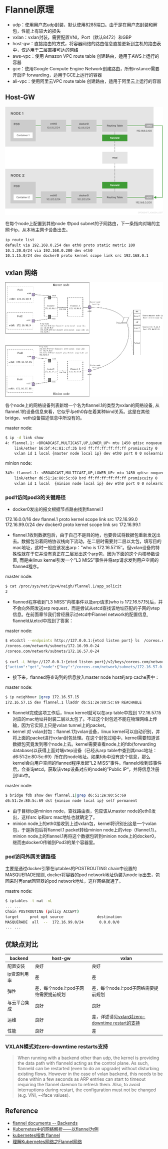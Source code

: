 # Flannel原理

- udp：使用用户态udp封装，默认使用8285端口。由于是在用户态封装和解包，性能上有较大的损失
- vxlan：vxlan封装，需要配置VNI，Port（默认8472）和GBP
- host-gw：直接路由的方式，将容器网络的路由信息直接更新到主机的路由表中，仅适用于二层直接可达的网络
- aws-vpc：使用 Amazon VPC route table 创建路由，适用于AWS上运行的容器
- gce：使用Google Compute Engine Network创建路由，所有instance需要开启IP forwarding，适用于GCE上运行的容器
- ali-vpc：使用阿里云VPC route table 创建路由，适用于阿里云上运行的容器

## Host-GW

![host-gw-topology](./images/flannel-host-gw.png)

在每个node上配置到其他node 中pod subnet的子网路由，下一条指向对端的主网卡ip，从本地主网卡设备出去。

```bash
ip route list
default via 192.168.0.254 dev eth0 proto static metric 100
10.1.20.0/24 via 192.168.0.200 dev eth0
10.1.15.0/24 dev docker0 proto kernel scope link src 192.168.0.1
```

## vxlan 网络

![vxlan-topology](./images/flannel-vxlan.png)

各个node上的网络设备列表新增一个名为flannel.1的类型为vxlan的网络设备, 从flannel.1的设备信息来看，它似乎与eth0存在着某种bind关系。这是在其他bridge、veth设备描述信息中所没有的。

master node:

```bash
$ ip -d link show
4: flannel.1: <BROADCAST,MULTICAST,UP,LOWER_UP> mtu 1450 qdisc noqueue state UNKNOWN mode DEFAULT group default
    link/ether b6:bf:4c:81:cf:3b brd ff:ff:ff:ff:ff:ff promiscuity 0
    vxlan id 1 local {master node local ip} dev eth0 port 0 0 nolearning ageing 300
```

minion node:

```bash
349: flannel.1: <BROADCAST,MULTICAST,UP,LOWER_UP> mtu 1450 qdisc noqueue state UNKNOWN mode DEFAULT group default
    link/ether d6:51:2e:80:5c:69 brd ff:ff:ff:ff:ff:ff promiscuity 0
    vxlan id 1 local  {minion node local ip} dev eth0 port 0 0 nolearning ageing 300
```

### pod1访问pod3的关键路径

- docker0发出的报文根据节点路由找到flannel.1

172.16.0.0/16 dev flannel.1  proto kernel  scope link  src 172.16.99.0
172.16.99.0/24 dev docker0  proto kernel  scope link  src 172.16.99.1

- flannel.1收到数据包后，由于自己不是目的地，也要尝试将数据包重新发送出去。数据包沿着网络协议栈向下流动，在二层时需要封二层以太包，填写目的mac地址，这时一般应该发出arp：”who is 172.16.57.15″。但vxlan设备的特殊性就在于它并没有真正在二层发出这个arp包，因为下面的这个内核参数设置, 而是由linux kernel引发一个”L3 MISS”事件并将arp请求发到用户空间的flanned程序。

master node:

```bash
$ cat /proc/sys/net/ipv4/neigh/flannel.1/app_solicit
3
```

- flanned程序收到”L3 MISS”内核事件以及arp请求(who is 172.16.57.15)后，并不会向外网发送arp request，而是尝试从etcd查找该地址匹配的子网的vtep信息。在前面章节我们曾经展示过etcd中Flannel network的配置信息, flanneld从etcd中找到了答案：

master node:

```bash
$ etcdctl --endpoints http://127.0.0.1:{etcd listen port} ls  /coreos.com/network/subnets
/coreos.com/network/subnets/172.16.99.0-24
/coreos.com/network/subnets/172.16.57.0-24

$ curl -L http://127.0.0.1:{etcd listen port}/v2/keys/coreos.com/network/subnets/172.16.57.0-24
{"action":"get","node":{"key":"/coreos.com/network/subnets/172.16.57.0-24","value":"{\"PublicIP\":\"{minion node local ip}\",\"BackendType\":\"vxlan\",\"BackendData\":{\"VtepMAC\":\"d6:51:2e:80:5c:69\"}}","expiration":"2017-01-17T09:46:20.607339725Z","ttl":21496,"modifiedIndex":2275460,"createdIndex":2275460}}
```

- 接下来，flanned将查询到的信息放入master node host的arp cache表中：

master node:

```bash
$ ip neighbour |grep 172.16.57.15
172.16.57.15 dev flannel.1 lladdr d6:51:2e:80:5c:69 REACHABLE
```

- flanneld完成这项工作后，linux kernel就可以在arp table中找到 172.16.57.15对应的mac地址并封装二层以太包了。不过这个封包还不能在物理网络上传输，因为它实际上只是vxlan tunnel上的packet。
- kernel 对 vxlan封包：flannel.1为vxlan设备，linux kernel可以自动识别，并将上面的packet进行vxlan封包处理。在这个封包过程中，kernel需要知道该数据包究竟发到哪个node上去。kernel需要查看node上的fdb(forwarding database)以获得上面对端vtep设备（已经从arp table中查到其mac地址：d6:51:2e:80:5c:69）所在的node地址。如果fdb中没有这个信息，那么kernel会向用户空间的flanned程序发起”L2 MISS”事件。flanneld收到该事件后，会查询etcd，获取该vtep设备对应的node的”Public IP“，并将信息注册到fdb中。

master node:

```bash
$ bridge fdb show dev flannel.1|grep d6:51:2e:80:5c:69
d6:51:2e:80:5c:69 dst {minion node local ip} self permanent
```

- 由于目标ip是minion node，查找路由表，包应该从master node的eth0发出，这样src ip和src mac地址也就确定了。
- minion node上的eth0接收到上述vxlan包，kernel将识别出这是一个vxlan包，于是拆包后将flannel.1 packet转给minion node上的vtep（flannel.1）。minion node上的flannel.1再将这个数据包转到minion node上的docker0，继而由docker0传输到Pod3的某个容器里。

### pod访问外网关键路径

主要是通过docker引擎在iptables的POSTROUTING chain中设置的MASQUERADE规则, docker将容器的pod network地址伪装为node ip出去，包回来时再snat回容器的pod network地址，这样网络就通了。

mastre node:

```bash
$ iptables -t nat -nL
... ...
Chain POSTROUTING (policy ACCEPT)
target     prot opt source               destination
MASQUERADE  all  --  172.16.99.0/24       0.0.0.0/0
... ...
```

## 优缺点对比

backend | host-gw | vxlan
--|-----|-----
配置安装 | 良好 | 良好 |
ip资源利用率 | 差 | 差
弹性 | 差，每个node上pod子网络需要提前规划 | 差，每个node上pod子网络需要提前规划
与云平台集成 | 良好 | 良好
运维 | 良好 | 差，详述请见[vxlan对zero-downtime restart的支持](#vxlan模式对zero-downtime-restarts支持不好)
性能 | 良好 | 差

### VXLAN模式对zero-downtime restarts支持

> When running with a backend other than udp, the kernel is providing the data path with flanneld acting as the control plane. As such, flanneld can be restarted (even to do an upgrade) without disturbing existing flows. However in the case of vxlan backend, this needs to be done within a few seconds as ARP entries can start to timeout requiring the flannel daemon to refresh them. Also, to avoid interruptions during restart, the configuration must not be changed (e.g. VNI, --iface values).

## Reference

- [flannel documents -- Backends](https://github.com/coreos/flannel/blob/master/Documentation/backends.md)
- [Kubernetes中的网络解析——以flannel为例](https://jimmysong.io/kubernetes-handbook/concepts/flannel.html)
- [kubernetes指南 flannel](https://kubernetes.feisky.xyz/extension/network/flannel)
- [理解Kubernetes网络之Flannel网络](https://tonybai.com/2017/01/17/understanding-flannel-network-for-kubernetes/)